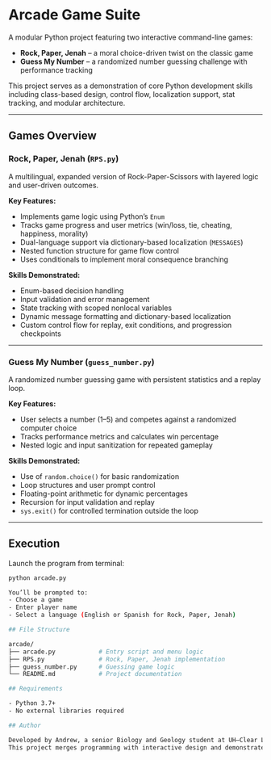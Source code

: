 # Arcade Game Suite

A modular Python project featuring two interactive command-line games:
- **Rock, Paper, Jenah** – a moral choice-driven twist on the classic game
- **Guess My Number** – a randomized number guessing challenge with performance tracking

This project serves as a demonstration of core Python development skills including class-based design, control flow, localization support, stat tracking, and modular architecture.

---

## Games Overview

### Rock, Paper, Jenah (`RPS.py`)
A multilingual, expanded version of Rock-Paper-Scissors with layered logic and user-driven outcomes.

**Key Features:**
- Implements game logic using Python’s `Enum`
- Tracks game progress and user metrics (win/loss, tie, cheating, happiness, morality)
- Dual-language support via dictionary-based localization (`MESSAGES`)
- Nested function structure for game flow control
- Uses conditionals to implement moral consequence branching

**Skills Demonstrated:**
- Enum-based decision handling
- Input validation and error management
- State tracking with scoped nonlocal variables
- Dynamic message formatting and dictionary-based localization
- Custom control flow for replay, exit conditions, and progression checkpoints

---

### Guess My Number (`guess_number.py`)
A randomized number guessing game with persistent statistics and a replay loop.

**Key Features:**
- User selects a number (1–5) and competes against a randomized computer choice
- Tracks performance metrics and calculates win percentage
- Nested logic and input sanitization for repeated gameplay

**Skills Demonstrated:**
- Use of `random.choice()` for basic randomization
- Loop structures and user prompt control
- Floating-point arithmetic for dynamic percentages
- Recursion for input validation and replay
- `sys.exit()` for controlled termination outside the loop

---

## Execution

Launch the program from terminal:

```bash
python arcade.py

You’ll be prompted to:
- Choose a game
- Enter player name
- Select a language (English or Spanish for Rock, Paper, Jenah)

## File Structure

arcade/
├── arcade.py            # Entry script and menu logic
├── RPS.py               # Rock, Paper, Jenah implementation
├── guess_number.py      # Guessing game logic
└── README.md            # Project documentation

## Requirements

- Python 3.7+
- No external libraries required

## Author

Developed by Andrew, a senior Biology and Geology student at UH–Clear Lake.  
This project merges programming with interactive design and demonstrates practical coding in a modular format.
